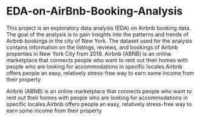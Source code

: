 # EDA-on-AirBnb-Booking-Analysis
This project is an exploratory data analysis (EDA) on Airbnb booking data. The goal of the analysis is to gain insights into the patterns and trends of Airbnb bookings in the city of New York. The dataset used for the analysis contains information on the listings, reviews, and bookings of Airbnb properties in New York City from 2019.
Airbnb (ABNB) is an online marketplace that connects people who want to rent out their homes with people who are looking for accommodations in specific locales.Airbnb offers people an easy, relatively stress-free way to earn some income from their property

Airbnb (ABNB) is an online marketplace that connects people who want to rent out their homes with people who are looking for accommodations in specific locales.Airbnb offers people an easy, relatively stress-free way to earn some income from their property


